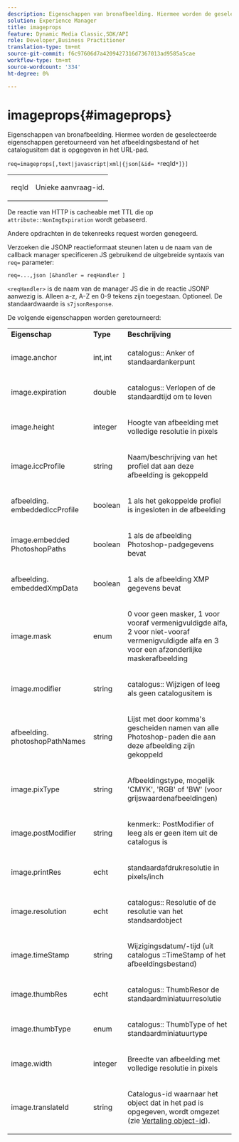 ```yaml
---
description: Eigenschappen van bronafbeelding. Hiermee worden de geselecteerde eigenschappen geretourneerd van het afbeeldingsbestand of het catalogusitem dat is opgegeven in het URL-pad.
solution: Experience Manager
title: imageprops
feature: Dynamic Media Classic,SDK/API
role: Developer,Business Practitioner
translation-type: tm+mt
source-git-commit: f6c97606d7a4209427316d7367013ad9585a5cae
workflow-type: tm+mt
source-wordcount: '334'
ht-degree: 0%

---
```



# imageprops{#imageprops}

Eigenschappen van bronafbeelding. Hiermee worden de geselecteerde eigenschappen geretourneerd van het afbeeldingsbestand of het catalogusitem dat is opgegeven in het URL-pad.

`req=imageprops[,text|javascript|xml|{json[&id= *`reqId`*]}]`

<table id="simpletable_8E03127D50444CA7878A6B08E866EE2E"> 
 <tr class="strow"> 
  <td class="stentry"> <p><span class="codeph"><span class="varname"> reqId</span></span> </p> </td> 
  <td class="stentry"> <p>Unieke aanvraag-id. </p></td> 
 </tr> 
</table>

De reactie van HTTP is cacheable met TTL die op `attribute::NonImgExpiration` wordt gebaseerd.

Andere opdrachten in de tekenreeks request worden genegeerd.

Verzoeken die JSONP reactieformaat steunen laten u de naam van de callback manager specificeren JS gebruikend de uitgebreide syntaxis van `req=` parameter:

`req=...,json [&handler = reqHandler ]`

`<reqHandler>` is de naam van de manager JS die in de reactie JSONP aanwezig is. Alleen a-z, A-Z en 0-9 tekens zijn toegestaan. Optioneel. De standaardwaarde is `s7jsonResponse`.

De volgende eigenschappen worden geretourneerd:

<table id="table_5F289E2E21594A5598DF98E65DEDDFA0"> 
 <tbody> 
  <tr> 
   <td> <b> Eigenschap</b> </td> 
   <td> <b> Type</b> </td> 
   <td> <b> Beschrijving</b> </td> 
  </tr> 
  <tr> 
   <td> <p> <span class="codeph"> image.anchor</span> </p> </td> 
   <td> <p> int,int </p> </td> 
   <td> <p> <span class="codeph"> catalogus::</span> Anker of standaardankerpunt </p> </td> 
  </tr> 
  <tr> 
   <td> <p> <span class="codeph"> image.expiration</span> </p> </td> 
   <td> <p> double </p> </td> 
   <td> <p> <span class="codeph"> catalogus::</span> Verlopen of de standaardtijd om te leven </p> </td> 
  </tr> 
  <tr> 
   <td> <p> <span class="codeph"> image.height</span> </p> </td> 
   <td> <p> integer </p> </td> 
   <td> <p>Hoogte van afbeelding met volledige resolutie in pixels </p> </td> 
  </tr> 
  <tr> 
   <td> <p> <span class="codeph"> image.iccProfile</span> </p> </td> 
   <td> <p> string </p> </td> 
   <td> <p> Naam/beschrijving van het profiel dat aan deze afbeelding is gekoppeld </p> </td> 
  </tr> 
  <tr> 
   <td> <p> <span class="codeph"> afbeelding. embeddedIccProfile</span> </p> </td> 
   <td> <p> boolean </p> </td> 
   <td> <p> 1 als het gekoppelde profiel is ingesloten in de afbeelding </p> </td> 
  </tr> 
  <tr> 
   <td> <p> <span class="codeph"> image.embedded PhotoshopPaths</span> </p> </td> 
   <td> <p> boolean </p> </td> 
   <td> <p> 1 als de afbeelding Photoshop-padgegevens bevat </p> </td> 
  </tr> 
  <tr> 
   <td> <p> <span class="codeph"> afbeelding. embeddedXmpData</span> </p> </td> 
   <td> <p> boolean </p> </td> 
   <td> <p> 1 als de afbeelding XMP gegevens bevat </p> </td> 
  </tr> 
  <tr> 
   <td> <p> <span class="codeph"> image.mask</span> </p> </td> 
   <td> <p> enum </p> </td> 
   <td> <p> 0 voor geen masker, 1 voor vooraf vermenigvuldigde alfa, 2 voor niet-vooraf vermenigvuldigde alfa en 3 voor een afzonderlijke maskerafbeelding </p> </td> 
  </tr> 
  <tr> 
   <td> <p> <span class="codeph"> image.modifier</span> </p> </td> 
   <td> <p> string </p> </td> 
   <td> <p> <span class="codeph"> catalogus::</span> Wijzigen of leeg als geen catalogusitem is </p> </td> 
  </tr> 
  <tr> 
   <td> <p> <span class="codeph"> afbeelding. photoshopPathNames</span> </p> </td> 
   <td> <p> string </p> </td> 
   <td> <p> Lijst met door komma's gescheiden namen van alle Photoshop-paden die aan deze afbeelding zijn gekoppeld </p> </td> 
  </tr> 
  <tr> 
   <td> <p> <span class="codeph"> image.pixType</span> </p> </td> 
   <td> <p> string </p> </td> 
   <td> <p> Afbeeldingstype, mogelijk 'CMYK', 'RGB' of 'BW' (voor grijswaardenafbeeldingen) </p> </td> 
  </tr> 
  <tr> 
   <td> <p> <span class="codeph"> image.postModifier</span> </p> </td> 
   <td> <p> string </p> </td> 
   <td> <p> <span class="codeph"> kenmerk::</span> PostModifier of leeg als er geen item uit de catalogus is </p> </td> 
  </tr> 
  <tr> 
   <td> <p> <span class="codeph"> image.printRes</span> </p> </td> 
   <td> <p> echt </p> </td> 
   <td> <p> standaardafdrukresolutie in pixels/inch </p> </td> 
  </tr> 
  <tr> 
   <td> <p> <span class="codeph"> image.resolution</span> </p> </td> 
   <td> <p> echt </p> </td> 
   <td> <p> <span class="codeph"> catalogus::</span> Resolutie of de resolutie van het standaardobject </p> </td> 
  </tr> 
  <tr> 
   <td> <p> <span class="codeph"> image.timeStamp</span> </p> </td> 
   <td> <p> string </p> </td> 
   <td> <p>Wijzigingsdatum/-tijd (uit catalogus <span class="codeph">::TimeStamp</span> of het afbeeldingsbestand) </p> </td> 
  </tr> 
  <tr> 
   <td> <p> <span class="codeph"> image.thumbRes</span> </p> </td> 
   <td> <p> echt </p> </td> 
   <td> <p> <span class="codeph"> catalogus::</span> ThumbResor de standaardminiatuurresolutie </p> </td> 
  </tr> 
  <tr> 
   <td> <p> <span class="codeph"> image.thumbType</span> </p> </td> 
   <td> <p> enum </p> </td> 
   <td> <p> <span class="codeph"> catalogus::</span> ThumbType of het standaardminiatuurtype </p> </td> 
  </tr> 
  <tr> 
   <td> <p> <span class="codeph"> image.width</span> </p> </td> 
   <td> <p> integer </p> </td> 
   <td> <p> Breedte van afbeelding met volledige resolutie in pixels </p> </td> 
  </tr> 
  <tr> 
   <td> <p> <span class="codeph"> image.translateId</span> </p> </td> 
   <td> <p> string </p> </td> 
   <td> <p> Catalogus-id waarnaar het object <span class="varname"></span> dat in het pad is opgegeven, wordt omgezet (zie <a href="../../../../../../is-api/http-ref/image-serving-api-ref/c-http-protocol-reference/c-syntax-and-features/r-object-id-translation.md#reference-cf3e34e6cbb346d69ded9982bfdef414" type="reference" format="dita" scope="local"> Vertaling object-id</a>). </p> </td> 
  </tr> 
 </tbody> 
</table>

